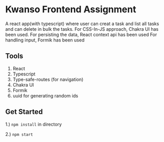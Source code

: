 # Kwanso Frontend Assignment

A react app(with typescript) where user can creat a task and list all tasks and can delete in bulk the tasks.
For CSS-In-JS approach, Chakra UI has been used.
For persisting the data, React context api has been used
For handling input, Formik has been used

## Tools

1. React
2. Typescript
3. Type-safe-routes (for navigation)
4. Chakra UI
5. Formik
6. uuid for generating random ids

## Get Started

1.) `npm install` in directory

2.) `npm start`

